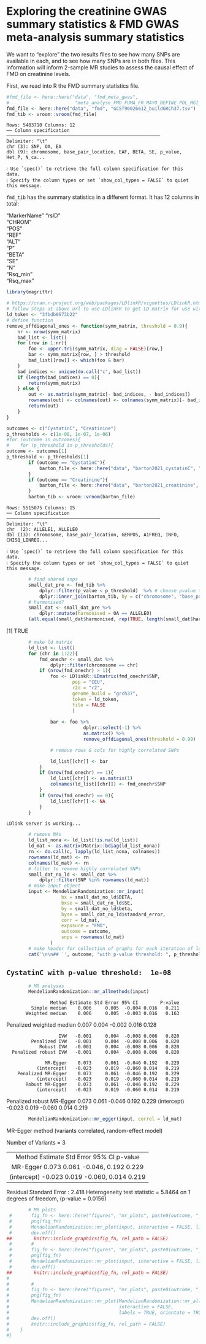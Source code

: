 Exploring the creatinine GWAS summary statistics & FMD GWAS
meta-analysis summary statistics
================

We want to “explore” the two results files to see how many SNPs are
available in each, and to see how many SNPs are in both files. This
information will inform 2-sample MR studies to assess the causal effect
of FMD on creatinine levels.

First, we read into R the FMD summary statistics file.

``` r
#fmd_file <- here::here("data", "fmd_meta_gwas", 
#                        "meta_analyse_FMD_FUMA_FR_MAYO_DEFINE_POL_MGI_FEIRI_HRC_all_2020-08-12.tab")
fmd_file <- here::here("data", "fmd", "GCST90026612_buildGRCh37.tsv")
fmd_tib <- vroom::vroom(fmd_file)
```

    Rows: 5483710 Columns: 12
    ── Column specification ────────────────────────────────────────────────────────
    Delimiter: "\t"
    chr (3): SNP, OA, EA
    dbl (9): chromosome, base_pair_location, EAF, BETA, SE, p_value, Het_P, N_ca...

    ℹ Use `spec()` to retrieve the full column specification for this data.
    ℹ Specify the column types or set `show_col_types = FALSE` to quiet this message.

`fmd_tib` has the summary statistics in a different format. It has 12
columns in total:

“MarkerName” “rsID”  
“CHROM”  
“POS”  
“REF”  
“ALT”  
“P”  
“BETA”  
“SE”  
“N”  
“Rsq_min”  
“Rsq_max”

``` r
library(magrittr)
```

``` r
# https://cran.r-project.org/web/packages/LDlinkR/vignettes/LDlinkR.html
# follow steps at above url to use LDlinkR to get LD matrix for use with MendelianRandomization R pkg
ld_token <- "3fbdb0673b22"
# define function
remove_offdiagonal_ones <- function(symm_matrix, threshold = 0.9){
    nr <- nrow(symm_matrix)
    bad_list <- list()
    for (row in 1:nr){
        foo <- upper.tri(symm_matrix, diag = FALSE)[row,]
        bar <- symm_matrix[row, ] > threshold
        bad_list[[row]] <- which(foo & bar)
    }
    bad_indices <- unique(do.call("c", bad_list))
    if (length(bad_indices) == 0){
        return(symm_matrix)
    } else {
        out <- as.matrix(symm_matrix[- bad_indices, - bad_indices])
        rownames(out) <- colnames(out) <- colnames(symm_matrix)[- bad_indices]
        return(out)
    }
}
```

``` r
outcomes <- c("CystatinC", "Creatinine")
p_thresholds <- c(1e-08, 1e-07, 1e-06)
#for (outcome in outcomes){
#    for (p_threshold in p_thresholds){
outcome <- outcomes[1]
p_threshold <- p_thresholds[1]
        if (outcome == "CystatinC"){
            barton_file <- here::here("data", "barton2021_cystatinC", "GCST90025945_buildGRCh37.tsv")
        }
        if (outcome == "Creatinine"){
            barton_file <- here::here("data", "barton2021_creatinine", "GCST90025946_buildGRCh37.tsv")
        }
        barton_tib <- vroom::vroom(barton_file)
```

    Rows: 5515075 Columns: 15
    ── Column specification ────────────────────────────────────────────────────────
    Delimiter: "\t"
    chr  (2): ALLELE1, ALLELE0
    dbl (13): chromosome, base_pair_location, GENPOS, A1FREQ, INFO, CHISQ_LINREG...

    ℹ Use `spec()` to retrieve the full column specification for this data.
    ℹ Specify the column types or set `show_col_types = FALSE` to quiet this message.

``` r
        # find shared snps
        small_dat_pre <- fmd_tib %>%
            dplyr::filter(p_value < p_threshold)  %>% # choose pvalue threshold     
            dplyr::inner_join(barton_tib, by = c("chromosome", "base_pair_location"))
        # harmonised? 
        small_dat <- small_dat_pre %>%
            dplyr::mutate(harmonised = OA == ALLELE0)
        (all.equal(small_dat$harmonised, rep(TRUE, length(small_dat$harmonised))))
```

\[1\] TRUE

``` r
        # make ld matrix
        ld_list <- list()
        for (chr in 1:22){
            fmd_onechr <- small_dat %>%
                dplyr::filter(chromosome == chr)
            if (nrow(fmd_onechr) > 1){
                foo <- LDlinkR::LDmatrix(fmd_onechr$SNP, 
                        pop = "CEU", 
                        r2d = "r2", 
                        genome_build = "grch37",
                        token = ld_token, 
                        file = FALSE
                        ) 
                
                bar <- foo %>% 
                            dplyr::select(-1) %>%
                            as.matrix() %>%
                            remove_offdiagonal_ones(threshold = 0.99)

                # remove rows & cols for highly correlated SNPs 

                ld_list[[chr]] <- bar
            }
            if (nrow(fmd_onechr) == 1){
                ld_list[[chr]] <- as.matrix(1)
                colnames(ld_list[[chr]]) <- fmd_onechr$SNP      
            }
            if (nrow(fmd_onechr) == 0){
                ld_list[[chr]] <- NA
            }
        }
```


    LDlink server is working...

``` r
        # remove NAs
        ld_list_nona <- ld_list[!is.na(ld_list)]
        ld_mat <- as.matrix(Matrix::bdiag(ld_list_nona))
        rn <- do.call(c, lapply(ld_list_nona, colnames))
        rownames(ld_mat) <- rn
        colnames(ld_mat) <- rn
        # filter to remove highly correlated SNPs
        small_dat_no_ld <- small_dat %>%
            dplyr::filter(SNP %in% rownames(ld_mat))
        # make input object
        input <- MendelianRandomization::mr_input(
                    bx = small_dat_no_ld$BETA, 
                    bxse = small_dat_no_ld$SE, 
                    by = small_dat_no_ld$beta, 
                    byse = small_dat_no_ld$standard_error,
                    corr = ld_mat,
                    exposure = "FMD",
                    outcome = outcome,
                    snps = rownames(ld_mat)
                )
        # make header for collection of graphs for each iteration of loop
        cat('\n\n## `', outcome, "with p-value threshold: ", p_threshold, '`\n\n')    
```

## `CystatinC with p-value threshold:  1e-08`

``` r
        # MR analyses   
        MendelianRandomization::mr_allmethods(input)
```

                    Method Estimate Std Error 95% CI        P-value
             Simple median    0.006     0.005  -0.004 0.016   0.211
           Weighted median    0.006     0.005  -0.003 0.016   0.163

Penalized weighted median 0.007 0.004 -0.002 0.016 0.128

                       IVW   -0.001     0.004  -0.008 0.006   0.820
             Penalized IVW   -0.001     0.004  -0.008 0.006   0.820
                Robust IVW   -0.001     0.004  -0.008 0.006   0.820
      Penalized robust IVW   -0.001     0.004  -0.008 0.006   0.820
                                                                   
                  MR-Egger    0.073     0.061  -0.046 0.192   0.229
               (intercept)   -0.023     0.019  -0.060 0.014   0.219
        Penalized MR-Egger    0.073     0.061  -0.046 0.192   0.229
               (intercept)   -0.023     0.019  -0.060 0.014   0.219
           Robust MR-Egger    0.073     0.061  -0.046 0.192   0.229
               (intercept)   -0.023     0.019  -0.060 0.014   0.219

Penalized robust MR-Egger 0.073 0.061 -0.046 0.192 0.229 (intercept)
-0.023 0.019 -0.060 0.014 0.219

``` r
        MendelianRandomization::mr_egger(input, correl = ld_mat)
```

MR-Egger method (variants correlated, random-effect model)

Number of Variants = 3

|                                              |
|:--------------------------------------------:|
|   Method Estimate Std Error 95% CI p-value   |
|   MR-Egger 0.073 0.061 -0.046, 0.192 0.229   |
| (intercept) -0.023 0.019 -0.060, 0.014 0.219 |

Residual Standard Error : 2.418 Heterogeneity test statistic = 5.8464 on
1 degrees of freedom, (p-value = 0.0156)

``` r
        # MR plots
 #       fig_fn <- here::here("figures", "mr_plots", paste0(outcome, "_", p_threshold, "_1.png"))
 #       png(fig_fn)
 #       MendelianRandomization::mr_plot(input, interactive = FALSE, line = "ivw", labels = TRUE, orientate = TRUE)
 #       dev.off()
##        knitr::include_graphics(fig_fn, rel_path = FALSE)
 #       #
 #       fig_fn <- here::here("figures", "mr_plots", paste0(outcome, "_", p_threshold, "_2.png"))
 #       png(fig_fn)
 #       MendelianRandomization::mr_plot(input, interactive = FALSE, line = "egger", labels = TRUE, orientate = TRUE)
 #       dev.off()
##        knitr::include_graphics(fig_fn, rel_path = FALSE)
#
#        #
#        fig_fn <- here::here("figures", "mr_plots", paste0(outcome, "_", p_threshold, "_3.png"))
#        png(fig_fn)
#        MendelianRandomization::mr_plot(MendelianRandomization::mr_allmethods(input, method = "all"), 
#                                        interactive = FALSE, 
#                                        labels = TRUE, orientate = TRUE)
#        dev.off()
#        knitr::include_graphics(fig_fn, rel_path = FALSE)
#    }
#}
```
